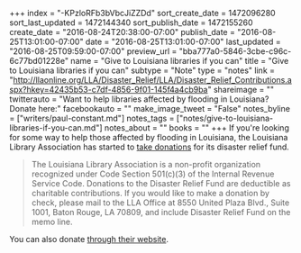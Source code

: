 +++
index = "-KPzloRFb3bVbcJiZZDd"
sort_create_date = 1472096280
sort_last_updated = 1472144340
sort_publish_date = 1472155260
create_date = "2016-08-24T20:38:00-07:00"
publish_date = "2016-08-25T13:01:00-07:00"
date = "2016-08-25T13:01:00-07:00"
last_updated = "2016-08-25T09:59:00-07:00"
preview_url = "bba777a0-5846-3cbe-c96c-6c77bd01228e"
name = "Give to Louisiana libraries if you can"
title = "Give to Louisiana libraries if you can"
subtype = "Note"
type = "notes"
link = "http://llaonline.org/LLA/Disaster_Relief/LLA/Disaster_Relief_Contributions.aspx?hkey=42435b53-c7df-4856-9f01-145f4a4cb9ba"
shareimage = ""
twitterauto = "Want to help libraries affected by flooding in Louisiana? Donate here:"
facebookauto = ""
make_image_tweet = "False"
notes_byline = ["writers/paul-constant.md"]
notes_tags = ["notes/give-to-louisiana-libraries-if-you-can.md"]
notes_about = ""
books = ""
+++
If you're looking for some way to help those affected by flooding in Louisiana, the Louisiana Library Association has started to [take donations](http://llaonline.org/LLA/Disaster_Relief/LLA/Disaster_Relief_Contributions.aspx?hkey=42435b53-c7df-4856-9f01-145f4a4cb9ba) for its disaster relief fund. 

<blockquote>The Louisiana Library Association is a non-profit organization recognized under Code Section 501(c)(3) of the Internal Revenue Service Code. Donations to the Disaster Relief Fund are deductible as charitable contributions. If you would like to make a donation by check, please mail to the LLA Office at 8550 United Plaza Blvd., Suite 1001, Baton Rouge, LA 70809, and include Disaster Relief Fund on the memo line.</blockquote>

You can also donate [through their website](http://llaonline.org/LLA/Disaster_Relief/LLA/Disaster_Relief_Contributions.aspx?hkey=42435b53-c7df-4856-9f01-145f4a4cb9ba).